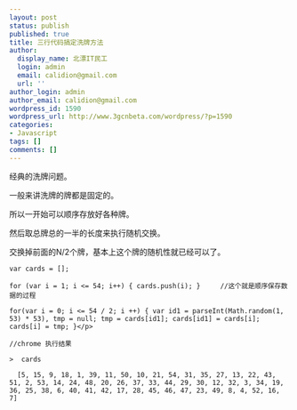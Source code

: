 ```yaml
---
layout: post
status: publish
published: true
title: 三行代码搞定洗牌方法
author:
  display_name: 北漂IT民工
  login: admin
  email: calidion@gmail.com
  url: ''
author_login: admin
author_email: calidion@gmail.com
wordpress_id: 1590
wordpress_url: http://www.3gcnbeta.com/wordpress/?p=1590
categories:
- Javascript
tags: []
comments: []
---
```

经典的洗牌问题。

一般来讲洗牌的牌都是固定的。

所以一开始可以顺序存放好各种牌。

然后取总牌总的一半的长度来执行随机交换。

交换掉前面的N/2个牌，基本上这个牌的随机性就已经可以了。

```
var cards = [];

for (var i = 1; i <= 54; i++) { cards.push(i); }     //这个就是顺序保存数据的过程

for(var i = 0; i <= 54 / 2; i ++) { var id1 = parseInt(Math.random(1, 53) * 53), tmp = null; tmp = cards[id1]; cards[id1] = cards[i]; cards[i] = tmp; }</p>

//chrome 执行结果

>  cards

  [5, 15, 9, 18, 1, 39, 11, 50, 10, 21, 54, 31, 35, 27, 13, 22, 43, 51, 2, 53, 14, 24, 48, 20, 26, 37, 33, 44, 29, 30, 12, 32, 3, 34, 19, 36, 25, 38, 6, 40, 41, 42, 17, 28, 45, 46, 47, 23, 49, 8, 4, 52, 16, 7]
```
